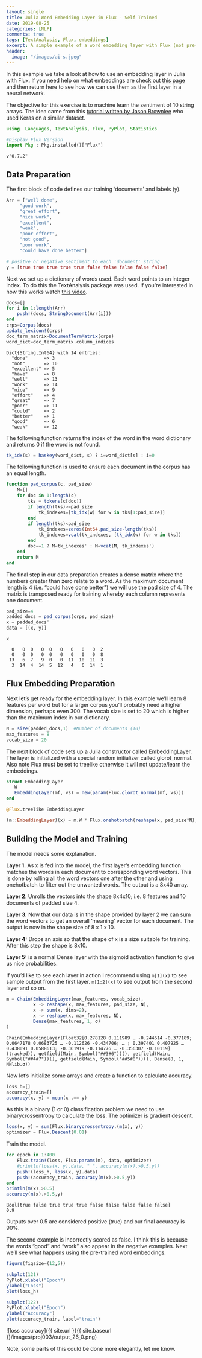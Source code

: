 ```yaml
---
layout: single
title: Julia Word Embedding Layer in Flux - Self Trained
date: 2019-08-25
categories: [NLP]
comments: true
tags: [TextAnalysis, Flux, embeddings]
excerpt: A simple example of a word embedding layer with Flux (not pre-trained)
header:
  image: "/images/ai-s.jpeg"
---
```

In this example we take a look at how to use an embedding layer in Julia with Flux. If you need help on what embeddings are check out [this page](https://spcman.github.io/getting-to-know-julia/nlp/word-embeddings/) and then return here to see how we can use them as the first layer in a neural network.

The objective for this exercise is to machine learn the sentiment of 10 string arrays.  The idea came from this [tutorial written by Jason Brownlee](https://machinelearningmastery.com/use-word-embedding-layers-deep-learning-keras/) who used Keras on a similar dataset.

```julia
using  Languages, TextAnalysis, Flux, PyPlot, Statistics

#Display Flux Version
import Pkg ; Pkg.installed()["Flux"]
```

    v"0.7.2"

## Data Preparation
The first block of code defines our training ‘documents’ and labels (y).

```julia
Arr = ["well done",
     "good work",
     "great effort",
     "nice work",
     "excellent",
     "weak",
     "poor effort",
     "not good",
     "poor work",
     "could have done better"]

# positve or negative sentiment to each 'document' string
y = [true true true true true false false false false false]
```

Next we set up a dictionary of words used. Each word points to an integer index.  To do this the TextAnalysis package was used. If you're interested in how this works watch [this video](https://www.youtube.com/watch?v=f7RNuOLDyM8&t=4838s).

```julia
docs=[]
for i in 1:length(Arr)
    push!(docs, StringDocument(Arr[i]))
end
crps=Corpus(docs)    
update_lexicon!(crps)
doc_term_matrix=DocumentTermMatrix(crps)
word_dict=doc_term_matrix.column_indices
```

    Dict{String,Int64} with 14 entries:
      "done"      => 3
      "not"       => 10
      "excellent" => 5
      "have"      => 8
      "well"      => 13
      "work"      => 14
      "nice"      => 9
      "effort"    => 4
      "great"     => 7
      "poor"      => 11
      "could"     => 2
      "better"    => 1
      "good"      => 6
      "weak"      => 12

The following function returns the index of the word in the word dictionary and returns 0 if the word is not found.

```julia
tk_idx(s) = haskey(word_dict, s) ? i=word_dict[s] : i=0
```

The following function is used to ensure each document in the corpus has an equal length.

```julia
function pad_corpus(c, pad_size)
    M=[]
    for doc in 1:length(c)
        tks = tokens(c[doc])
        if length(tks)>=pad_size
            tk_indexes=[tk_idx(w) for w in tks[1:pad_size]]
        end
        if length(tks)<pad_size
            tk_indexes=zeros(Int64,pad_size-length(tks))
            tk_indexes=vcat(tk_indexes, [tk_idx(w) for w in tks])
        end
        doc==1 ? M=tk_indexes' : M=vcat(M, tk_indexes')
    end
    return M
end
```

The final step in our data preparation creates a dense matrix where the numbers greater than zero relate to a word.  As the maximum document length is 4 (i.e. “could have done better") we will use the pad size of 4.  The matrix is transposed ready for training whereby each column represents one document.

```julia
pad_size=4
padded_docs = pad_corpus(crps, pad_size)
x = padded_docs'
data = [(x, y)]
```

```
x
```

```
  0   0  0   0  0   0   0   0   0  2
  0   0  0   0  0   0   0   0   0  8
 13   6  7   9  0   0  11  10  11  3
  3  14  4  14  5  12   4   6  14  1
```


## Flux Embedding Preparation

Next let’s get ready for the embedding layer. In this example we’ll learn 8 features per word but for a larger corpus you’ll probably need a higher dimension, perhaps even 300.  The vocab size is set to 20 which is higher than the maximum index in our dictionary.

```julia
N = size(padded_docs,1)  #Number of documents (10)
max_features = 8
vocab_size = 20
```

The next block of code sets up a Julia constructor called EmbeddingLayer. The layer is initialized with a special random initializer called glorot_normal. Also note Flux must be set to treelike otherwise it will not update/learn the embeddings.

```julia
struct EmbeddingLayer
   W
   EmbeddingLayer(mf, vs) = new(param(Flux.glorot_normal(mf, vs)))
end

@Flux.treelike EmbeddingLayer

(m::EmbeddingLayer)(x) = m.W * Flux.onehotbatch(reshape(x, pad_size*N), 0:vocab_size-1)
```

## Buliding the Model and Training

The model needs some explanation. 

**Layer 1.**  As x is fed into the model, the first layer’s embedding function matches the words in each document to corresponding word vectors.  This is done by rolling all the word vectors one after the other and using onehotbatch to filter out the unwanted words.  The output is a 8x40 array.

**Layer 2**. Unrolls the vectors into the shape 8x4x10; i.e. 8 features and 10 documents of padded size 4. 

**Layer  3.** Now that our data is in the shape provided by layer 2 we can sum the word vectors to get an overall ‘meaning’ vector for each document. The output is now in the shape size of 8 x 1 x 10.

**Layer 4:** Drops an axis so that the shape of x is a size suitable for training. After this step the shape is 8x10.

**Layer 5:** is a normal Dense layer with the sigmoid activation function to give us nice probabilities.

If you’d like to see each layer in action I recommend using ``m[1](x)`` to see sample output from the first layer.  ``m[1:2](x)`` to see output from the second layer and so on.

```julia
m = Chain(EmbeddingLayer(max_features, vocab_size),
          x -> reshape(x, max_features, pad_size, N),
          x -> sum(x, dims=2),
          x -> reshape(x, max_features, N),
          Dense(max_features, 1, σ)
)
```

    Chain(EmbeddingLayer(Float32[0.278128 0.111989 … -0.244614 -0.377189; 0.0647178 0.0683725 … -0.112626 -0.434706; … ; 0.397401 0.407925 … 0.438091 0.0588613; -0.361919 -0.114776 … -0.356307 -0.10119] (tracked)), getfield(Main, Symbol("##3#6"))(), getfield(Main, Symbol("##4#7"))(), getfield(Main, Symbol("##5#8"))(), Dense(8, 1, NNlib.σ))

Now let’s initialize some arrays and create a function to calculate accuracy.


```julia
loss_h=[]
accuracy_train=[]
accuracy(x, y) = mean(x .== y)
```

As this is a binary (1 or 0) classification problem we need to use binarycrossentropy to calculate the loss.  The optimizer is gradient descent.

```julia
loss(x, y) = sum(Flux.binarycrossentropy.(m(x), y))
optimizer = Flux.Descent(0.01)
```
Train the model.

```julia
for epoch in 1:400
    Flux.train!(loss, Flux.params(m), data, optimizer)
    #println(loss(x, y).data, " ", accuracy(m(x).>0.5,y))
    push!(loss_h, loss(x, y).data)
    push!(accuracy_train, accuracy(m(x).>0.5,y))
end
println(m(x).>0.5)
accuracy(m(x).>0.5,y)
```

    Bool[true false true true true false false false false false]
    0.9

Outputs over 0.5 are considered positive (true) and our final accuracy is 90%.

The second example is incorrectly scored as false. I think this is because the words “good” and “work” also appear in the negative examples.  Next we’ll see what happens using the pre-trained word embeddings.

```julia
figure(figsize=(12,5))

subplot(121)
PyPlot.xlabel("Epoch")
ylabel("Loss")
plot(loss_h)

subplot(122)
PyPlot.xlabel("Epoch")
ylabel("Accuracy")
plot(accuracy_train, label="train")
```

![loss accuracy]({{ site.url }}{{ site.baseurl }}/images/proj003/output_26_0.png)

Note, some parts of this could be done more elegantly, let me know.